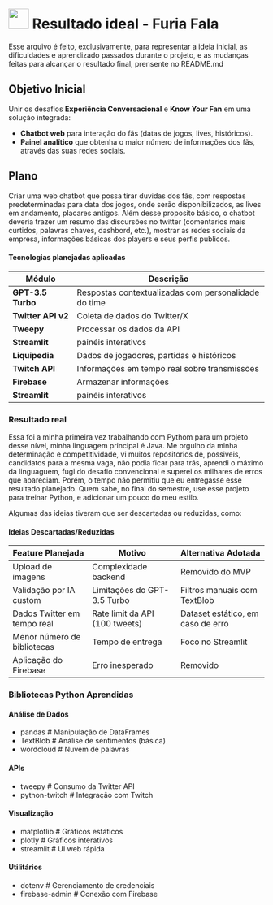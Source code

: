 # <img src="https://upload.wikimedia.org/wikipedia/pt/f/f9/Furia_Esports_logo.png" width="40">  Resultado ideal - Furia Fala

Esse arquivo é feito, exclusivamente, para representar a ideia inicial, as dificuldades e aprendizado passados durante o projeto, e as mudanças feitas para alcançar o resultado final, prensente no README.md

## Objetivo Inicial
Unir os desafios **Experiência Conversacional** e **Know Your Fan** em uma solução integrada:  
- **Chatbot web** para interação do fãs (datas de jogos, lives, históricos).  
- **Painel analítico** que obtenha o maior número de informações dos fãs, através das suas redes sociais. 

## Plano

Criar uma web chatbot que possa tirar duvidas dos fãs, com respostas predeterminadas para data dos jogos, onde serão disponibilizados, as lives em andamento, placares antigos. Além desse proposito básico, o chatbot deveria trazer um resumo das discursões no twitter (comentarios mais curtidos, palavras chaves, dashbord, etc.), mostrar as redes sociais da empresa, informações básicas dos players e seus perfis publicos.

#### Tecnologias planejadas aplicadas

| Módulo             | Descrição                                            |
|--------------------|------------------------------------------------------|
| **GPT-3.5 Turbo**  | Respostas contextualizadas com personalidade do time |
| **Twitter API v2** | Coleta de dados do Twitter/X                         |
| **Tweepy**         | Processar os dados da API                            | 
| **Streamlit**      | painéis interativos                                  |
| **Liquipedia**     | Dados de jogadores, partidas e históricos            |
| **Twitch API**     | Informações em tempo real sobre transmissões         |
| **Firebase**       | Armazenar informações                                |
| **Streamlit**      | painéis interativos                                  |

### Resultado real

Essa foi a minha primeira vez trabalhando com Pythom para um projeto desse nível, minha linguagem principal é Java. Me orgulho da minha determinação e competitividade, vi muitos repositorios de, possiveis, candidatos para a mesma vaga, não podia ficar para trás, aprendi o máximo da linguaguem, fugi do desafio convencional e superei os milhares de erros que apareciam. Porém, o tempo não permitiu que eu entregasse esse resultado planejado. Quem sabe, no final do semestre, use esse projeto para treinar Python, e adicionar um pouco do meu estilo.

Algumas das ideias tiveram que ser descartadas ou reduzidas, como:

#### Ideias Descartadas/Reduzidas

| Feature Planejada                | Motivo                            | Alternativa Adotada                  |
|----------------------------------|-----------------------------------|--------------------------------------|
| Upload de imagens                | Complexidade backend              | Removido do MVP                      |
| Validação por IA custom          | Limitações do GPT-3.5 Turbo       | Filtros manuais com TextBlob         |
| Dados Twitter em tempo real      | Rate limit da API (100 tweets)    | Dataset estático, em caso de erro    |
| Menor número de bibliotecas      | Tempo de entrega                  | Foco no Streamlit                    |
| Aplicação do Firebase            | Erro inesperado                   | Removido                             |

### Bibliotecas Python Aprendidas

#### Análise de Dados

+ pandas  # Manipulação de DataFrames
+ TextBlob  # Análise de sentimentos (básica)
+ wordcloud  # Nuvem de palavras

#### APIs

+ tweepy  # Consumo da Twitter API
+ python-twitch  # Integração com Twitch

#### Visualização

+ matplotlib  # Gráficos estáticos
+ plotly  # Gráficos interativos
+ streamlit  # UI web rápida

#### Utilitários

+ dotenv  # Gerenciamento de credenciais
+ firebase-admin  # Conexão com Firebase
